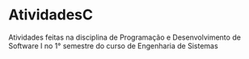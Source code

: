 # AtividadesC
Atividades feitas na disciplina de Programação e Desenvolvimento de Software I no 1° semestre do curso de Engenharia de Sistemas
